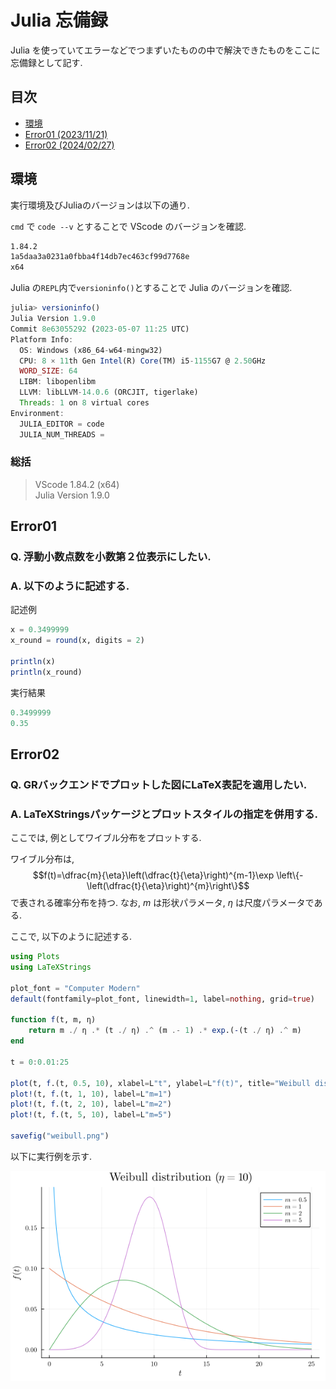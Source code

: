 # Julia 忘備録  

Julia を使っていてエラーなどでつまずいたものの中で解決できたものをここに忘備録として記す.

## 目次

- [環境](#環境)
- [Error01 (2023/11/21)](#error01)
- [Error02 (2024/02/27)](#error02)

## 環境  

実行環境及びJuliaのバージョンは以下の通り.

`cmd` で `code --v` とすることで VScode のバージョンを確認.

```cmd
1.84.2
1a5daa3a0231a0fbba4f14db7ec463cf99d7768e
x64
```

Julia の`REPL`内で`versioninfo()`とすることで Julia のバージョンを確認. 

```julia
julia> versioninfo()
Julia Version 1.9.0
Commit 8e63055292 (2023-05-07 11:25 UTC)
Platform Info:
  OS: Windows (x86_64-w64-mingw32)
  CPU: 8 × 11th Gen Intel(R) Core(TM) i5-1155G7 @ 2.50GHz
  WORD_SIZE: 64
  LIBM: libopenlibm
  LLVM: libLLVM-14.0.6 (ORCJIT, tigerlake)
  Threads: 1 on 8 virtual cores
Environment:
  JULIA_EDITOR = code
  JULIA_NUM_THREADS =
```

### 総括

> VScode 1.84.2 (x64)  
> Julia Version 1.9.0

## Error01

### Q. 浮動小数点数を小数第２位表示にしたい.  

### A. 以下のように記述する.  

記述例  

```julia
x = 0.3499999
x_round = round(x, digits = 2)

println(x)
println(x_round)
```

実行結果  

```julia
0.3499999
0.35
```

## Error02

### Q. GRバックエンドでプロットした図にLaTeX表記を適用したい.

### A. LaTeXStringsパッケージとプロットスタイルの指定を併用する. 

ここでは, 例としてワイブル分布をプロットする.

ワイブル分布は,
$$f(t)=\dfrac{m}{\eta}\left(\dfrac{t}{\eta}\right)^{m-1}\exp \left\{-\left(\dfrac{t}{\eta}\right)^{m}\right\}$$
で表される確率分布を持つ.
なお, $m$ は形状パラメータ, $\eta$ は尺度パラメータである. 

ここで, 以下のように記述する.

```julia
using Plots
using LaTeXStrings

plot_font = "Computer Modern"
default(fontfamily=plot_font, linewidth=1, label=nothing, grid=true)

function f(t, m, η)
    return m ./ η .* (t ./ η) .^ (m .- 1) .* exp.(-(t ./ η) .^ m)
end

t = 0:0.01:25

plot(t, f.(t, 0.5, 10), xlabel=L"t", ylabel=L"f(t)", title="Weibull distribution (\$η=10\$)", ylims=(-0.01, 0.2), label=L"m=0.5")
plot!(t, f.(t, 1, 10), label=L"m=1")
plot!(t, f.(t, 2, 10), label=L"m=2")
plot!(t, f.(t, 5, 10), label=L"m=5")

savefig("weibull.png")

```

以下に実行例を示す. 

![weibull](weibull.png)
